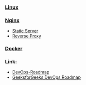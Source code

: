 ### [Linux](Linux/README.md)
### [Nginx](Nginx/README.md)
- [Static Server](./Nginx/StaticServer.md)
- [Reverse Proxy](./Nginx/ReverseProxy.md)
### [Docker](Docker/README.md)

### Link:
- [DevOps-Roadmap](https://github.com/milanm/DevOps-Roadmap)
- [GeeksforGeeks DevOps Roadmap](https://www.geeksforgeeks.org/devops/devops-roadmap/)